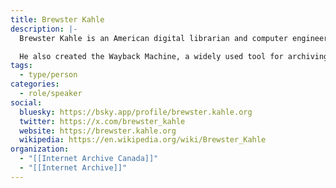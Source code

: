 ```yaml
---
title: Brewster Kahle
description: |-
  Brewster Kahle is an American digital librarian and computer engineer, best known as the founder and director of the Internet Archive, a nonprofit dedicated to providing universal access to all knowledge.

  He also created the Wayback Machine, a widely used tool for archiving and accessing historical versions of web pages. Brewster also serves as chair of the board of Internet Archive Canada.
tags:
  - type/person
categories:
  - role/speaker
social:
  bluesky: https://bsky.app/profile/brewster.kahle.org
  twitter: https://x.com/brewster_kahle
  website: https://brewster.kahle.org
  wikipedia: https://en.wikipedia.org/wiki/Brewster_Kahle
organization:
  - "[[Internet Archive Canada]]"
  - "[[Internet Archive]]"
---
```


